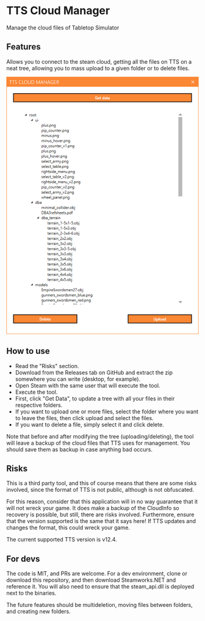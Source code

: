 # TTS Cloud Manager

Manage the cloud files of Tabletop Simulator

## Features

Allows you to connect to the steam cloud, getting all the files on TTS on a neat tree, allowing you to mass upload to a given folder or to delete files.

![Example image](/example_image.png)

## How to use

- Read the "Risks" section.
- Download from the Releases tab on GitHub and extract the zip somewhere you can write (desktop, for example).
- Open Steam with the same user that will execute the tool.
- Execute the tool.
- First, click "Get Data", to update a tree with all your files in their respective folders.
- If you want to upload one or more files, select the folder where you want to leave the files, then click upload and select the files.
- If you want to delete a file, simply select it and click delete.

Note that before and after modifying the tree (uploading/deleting), the tool will leave a backup of the cloud files that TTS uses for management. You should save them as backup in case anything bad occurs.

## Risks

This is a third party tool, and this of course means that there are some risks involved, since the format of TTS is not public, although is not obfuscated.

For this reason, consider that this application will in no way guarantee that it will not wreck your game. It does make a backup of the CloudInfo so recovery is possible, but still, there are risks involved. Furthermore, ensure that the version supported is the same that it says here! If TTS updates and changes the format, this could wreck your game.

The current supported TTS version is v12.4.

## For devs

The code is MIT, and PRs are welcome. For a dev environment, clone or download this repository, and then download Steamworks.NET and reference it. You will also need to ensure that the steam_api.dll is deployed next to the binaries.

The future features should be multideletion, moving files between folders, and creating new folders.
